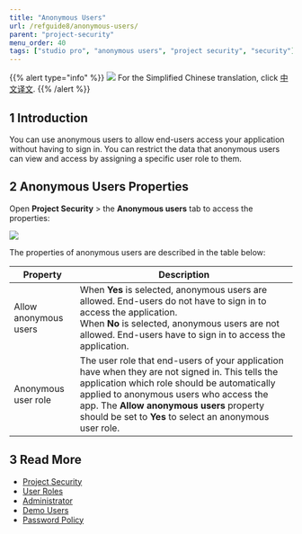 ```yaml
---
title: "Anonymous Users"
url: /refguide8/anonymous-users/
parent: "project-security"
menu_order: 40
tags: ["studio pro", "anonymous users", "project security", "security"]
---
```


{{% alert type="info" %}}
<img src="attachments/chinese-translation/china.png" style="display: inline-block; margin: 0" /> For the Simplified Chinese translation, click [中文译文](https://cdn.mendix.tencent-cloud.com/documentation/refguide8/anonymous-users.pdf).
{{% /alert %}}

## 1 Introduction

You can use anonymous users to allow end-users access your application without having to sign in. You can restrict the data that anonymous users can view and access by assigning a specific user role to them. 

## 2 Anonymous Users Properties

Open **Project Security** > the **Anonymous users** tab to access the properties:

![](attachments/anonymous-users/anonymous-users-tab.png)

The properties of anonymous users are described in the table below:

| Property              | Description                                                  |
| --------------------- | ------------------------------------------------------------ |
| Allow anonymous users | When **Yes** is selected, anonymous users are allowed. End-users do not have to sign in to access the application. <br />When **No** is selected, anonymous users are not allowed. End-users have to sign in to access the application. |
| Anonymous user role   | The user role that end-users of your application have when they are not signed in. This tells the application which role should be automatically applied to anonymous users who access the app. The **Allow anonymous users** property should be set to **Yes** to select an anonymous user role. |

## 3 Read More

* [Project Security](project-security)
* [User Roles](user-roles)
* [Administrator](administrator)
* [Demo Users](demo-users)
* [Password Policy](password-policy)




